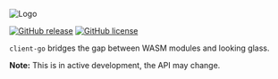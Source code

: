 ![Logo](https://svg.wiersma.co.za/glasslabs/module?title=CLIENT-GO&tag=a%20WASM%20client%20library)

[![GitHub release](https://img.shields.io/github/release/glasslabs/looking-glass.svg)](https://github.com/glasslabs/looking-glass/releases)
[![GitHub license](https://img.shields.io/badge/license-MIT-blue.svg)](https://raw.githubusercontent.com/glasslabs/looking-glass/main/LICENSE)

`client-go` bridges the gap between WASM modules and looking glass.

**Note:** This is in active development, the API may change.
